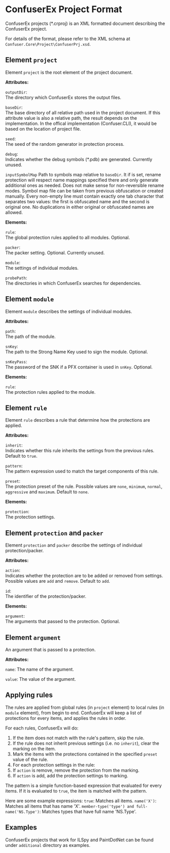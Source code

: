 ConfuserEx Project Format
=======================

ConfuserEx projects (*.crproj) is an XML formatted document describing the ConfuserEx project.

For details of the format, please refer to the XML schema at `Confuser.Core\Project\ConfuserPrj.xsd`.

Element `project`
-----------------

Element `project` is the root element of the project document.

**Attributes:**

`outputDir`:  
The directory which ConfuserEx stores the output files.

`baseDir`:  
The base directory of all relative path used in the project document.
If this attribute value is also a relative path, the result depends on the implementation.
In the offical implementation (Confuser.CLI), it would be based on the location of project file.
 
`seed`:  
The seed of the random generator in protection process.

`debug`:  
Indicates whether the debug symbols (*.pdb) are generated.
Currently unused.

`inputSymbolMap`
Path to symbols map relative to `baseDir`.
It if is set, rename protection will respect name mappings specified there and only generate additional ones as needed. Does not make sense for non-reversible rename modes.
Symbol map file can be taken from previous obfuscation or created manually. Every non-empty line must contain exactly one tab character that separates two values: the first is obfuscated name and the second is original one. No duplications in either original or obfuscated names are allowed.

**Elements:**

`rule`:  
The global protection rules applied to all modules.
Optional.

`packer`:  
The packer setting.
Optional.
Currently unused.

`module`:  
The settings of individual modules.

`probePath`:  
The directories in which ConfuserEx searches for dependencies.


Element `module`
----------------

Element `module` describes the settings of individual modules.

**Attributes:**

`path`:  
The path of the module.

`snKey`:  
The path to the Strong Name Key used to sign the module.
Optional.

`snKeyPass`:  
The password of the SNK if a PFX container is used in `snKey`.
Optional.

**Elements:**

`rule`:  
The protection rules applied to the module.


Element `rule`
--------------

Element `rule` describes a rule that determine how the protections are applied.

**Attributes:**

`inherit`:  
Indicates whether this rule inherits the settings from the previous rules.
Default to `true`.

`pattern`:  
The pattern expression used to match the target components of this rule.

`preset`:  
The protection preset of the rule.
Possible values are `none`, `minimum`, `normal`, `aggressive` and `maximum`.
Default to `none`.

**Elements:**

`protection`:  
The protection settings.

Element `protection` and `packer`
---------------------------------

Element `protection` and `packer` describe the settings of individual protection/packer.

**Attributes:**

`action`:  
Indicates whether the protection are to be added or removed from settings.
Possible values are `add` and `remove`.
Default to `add`.

`id`:  
The identifier of the protection/packer.

**Elements:**

`argument`:  
The arguments that passed to the protection.
Optional.

Element `argument`
------------------

An argument that is passed to a protection.

**Attributes:**

`name`:
The name of the argument.

`value`:
The value of the argument.

Applying rules
--------------
The rules are applied from global rules (in `project` element) to local rules (in `module` element), from begin to end.
ConfuserEx will keep a list of protections for every items, and applies the rules in order.

For each rules, ConfuserEx will do:

1. If the item does not match with the rule's pattern, skip the rule.
2. If the rule does not inherit previous settings (i.e. no `inherit`), clear the marking on the item.
3. Mark the items with the protections contained in the specified `preset` value of the rule.
4. For each protection settings in the rule:
5. If `action` is remove, remove the protection from the marking.
6. If `action` is add, add the protection settings to marking.

The pattern is a simple function-based expression that evaluated for every items. If it is evaluated to `true`, the item is matched with the pattern.

Here are some example expressions:
`true`: Matches all items.
`name('X')`: Matches all items that has name 'X'.
`member-type('type') and full-name('NS.Type')`: Matches types that have full name 'NS.Type'.

Examples
----------------
ConfuserEx projects that work for ILSpy and PaintDotNet can be found under `additional` directory as examples.
